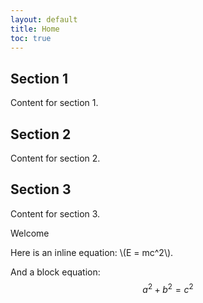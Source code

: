 ```yaml
---
layout: default
title: Home
toc: true
---
```


## Section 1
Content for section 1.

## Section 2
Content for section 2.

## Section 3
Content for section 3.

Welcome

Here is an inline equation: \\(E = mc^2\\).

And a block equation:
$$
a^2 + b^2 = c^2
$$
